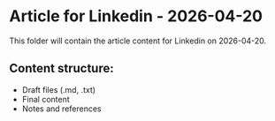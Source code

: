 # Article for Linkedin - 2026-04-20

This folder will contain the article content for Linkedin on 2026-04-20.

## Content structure:
- Draft files (.md, .txt)
- Final content
- Notes and references
